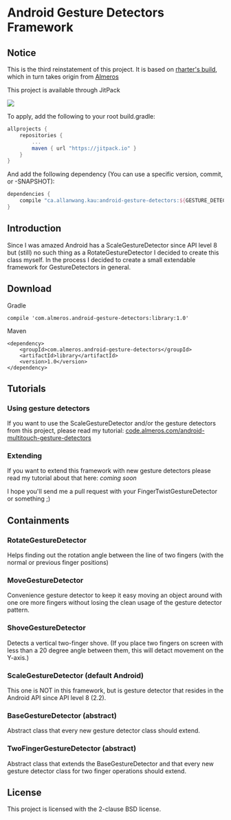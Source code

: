 Android Gesture Detectors Framework
===================================

Notice
------------

This is the third reinstatement of this project.
It is based on [rharter's build](https://github.com/rharter/android-gesture-detectors),
which in turn takes origin from [Almeros](https://github.com/Almeros/android-gesture-detectors)

This project is available through JitPack

[![](https://jitpack.io/v/ca.allanwang/android-gesture-detectors.svg)](https://jitpack.io/#ca.allanwang/android-gesture-detectors) 

To apply, add the following to your root build.gradle:

```gradle
allprojects {
    repositories {
        ...
        maven { url "https://jitpack.io" }
    }
}
```

And add the following dependency (You can use a specific version, commit, or -SNAPSHOT):

```gradle
dependencies {
    compile "ca.allanwang.kau:android-gesture-detectors:${GESTURE_DETECTORS}"
}

```

Introduction
------------

Since I was amazed Android has a ScaleGestureDetector since API level 8 but 
(still) no such thing as a RotateGestureDetector I decided to create this class 
myself. In the process I decided to create a small extendable framework for
GestureDetectors in general.

Download
--------

Gradle

    compile 'com.almeros.android-gesture-detectors:library:1.0'

Maven

    <dependency>
        <groupId>com.almeros.android-gesture-detectors</groupId>
        <artifactId>library</artifactId>
        <version>1.0</version>
    </dependency>

Tutorials
---------

### Using gesture detectors 

If you want to use the ScaleGestureDetector and/or the gesture detectors 
from this project, please read my tutorial: [code.almeros.com/android-multitouch-gesture-detectors](http://code.almeros.com/android-multitouch-gesture-detectors)

### Extending

If you want to extend this framework with new gesture detectors please read
my tutorial about that here: *coming soon*

I hope you'll send me a pull request with your FingerTwistGestureDetector or something ;)

Containments
------------

### RotateGestureDetector

Helps finding out the rotation angle between the line of two fingers (with the 
normal or previous finger positions)

### MoveGestureDetector

Convenience gesture detector to keep it easy moving an object around with one 
ore more fingers without losing the clean usage of the gesture detector pattern.

### ShoveGestureDetector

Detects a vertical two-finger shove. (If you place two fingers on screen with less than a 20 degree angle between them,
this will detact movement on the Y-axis.)

### ScaleGestureDetector (default Android)

This one is NOT in this framework, but is gesture detector that resides in the 
Android API since API level 8 (2.2).

### BaseGestureDetector (abstract)

Abstract class that every new gesture detector class should extend.

### TwoFingerGestureDetector (abstract)

Abstract class that extends the BaseGestureDetector and that every new gesture 
detector class for two finger operations should extend.

License
------------
This project is licensed with the 2-clause BSD license.
